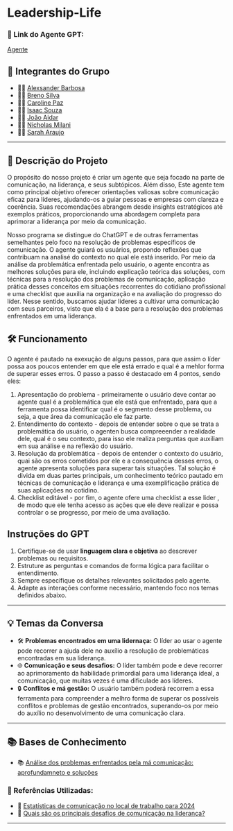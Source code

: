 # Leadership-Life

### **🔗 Link do Agente GPT:**  
[Agente](https://chatgpt.com/g/g-679af299850481918a86a8b40bf9f0bd-ia-test)

## **👥 Integrantes do Grupo**  
- 🧑‍💻 [Alexsander Barbosa](https://github.com/Alex-Silva2004)  
- 🧑‍💻 [Breno Silva](https://github.com/brenofgsilva)  
- 👩‍💻 [Caroline Paz](https://github.com/Carolmpaz)  
- 🧑‍💻 [Isaac Souza](https://gitHub.com/IsaacSOuzaSanTOS)  
- 🧑‍💻 [João Aidar](https://gitHub.com/joaoaidar)  
- 🧑‍💻 [Nicholas Milani](https://github.com/nicholasmillani)  
- 👩‍💻 [Sarah Araujo](https://gitHub.com/SarahAraujoDuarte)  

---

## **📄 Descrição do Projeto**  
 <p>O propósito do nosso projeto é criar um agente que seja focado na parte de comunicação, na liderança, e seus subtópicos. Além disso, Este agente tem como principal objetivo oferecer orientações valiosas sobre comunicação eficaz para líderes, ajudando-os a guiar pessoas e empresas com clareza e coerência. Suas recomendações abrangem desde insights estratégicos até exemplos práticos, proporcionando uma abordagem completa para aprimorar a liderança por meio da comunicação.<p>
 <p>Nosso programa se distingue do ChatGPT e de outras ferramentas semelhantes pelo foco na resolução de problemas específicos de comunicação. O agente guiará os usuários, propondo reflexões que contribuam na analisé do contexto no qual ele está inserido. Por meio da análise da problemática enfrentada pelo usuário, o agente encontra as melhores soluções para ele, incluindo explicação teórica das soluções, com técnicas para a resolução dos problemas de comunicação, aplicação prática desses conceitos em situações recorrentes do cotidiano profissional e uma checklist que auxilia na organização e na avaliação do progresso do líder. Nesse sentido, buscamos ajudar lideres a cultivar uma comunicação com seus parceiros, visto que ela é a base para a resolução dos problemas enfrentados em uma liderança.</p>

## **🛠️ Funcionamento**  
<p>O agente é pautado na exexução de alguns passos, para que assim o líder possa aos poucos entender em que ele está errado e qual é a mehlor forma de superar esses erros. 
O passo a passo é destacado em 4 pontos, sendo eles: </p>
 
1. Apresentação do problema - primeiramente o usuário deve contar ao agente qual é a problemática que ele está que enfrentado, para que a ferramenta possa identificar qual é o segmento desse problema, ou seja, a que área da comunicação ele faz parte.
2. Entendimento do contexto - depois de entender sobre o que se trata a problemática do usuário, o agenten busca compreeender a realidade dele, qual é o seu contexto, para isso ele realiza perguntas que auxiliam em sua análise e na reflexão do usuário. 
3. Resolução da problemática - depois de entender o contexto do usuário, quai são os erros cometidos por ele e a consequência desses erros, o agente apresenta soluções para superar tais situações. Tal solução é divida em duas partes principais, um conhecimento teórico pautado em técnicas de comunicação e liderança e uma exemplificação prática de suas aplicações no cotidino.
4. Checklist editável - por fim, o agente ofere uma checklist a esse lider , de modo que ele tenha acesso as ações que ele deve realizar e possa controlar o se progresso, por meio de uma avaliação.

## **Instruções do GPT** 
1. Certifique-se de usar **linguagem clara e objetiva** ao descrever problemas ou requisitos.  
2. Estruture as perguntas e comandos de forma lógica para facilitar o entendimento.  
3. Sempre especifique os detalhes relevantes solicitados pelo agente.  
4. Adapte as interações conforme necessário, mantendo foco nos temas definidos abaixo.  
---
## **💡 Temas da Conversa** 
- 🛠️ **Problemas encontrados em uma lidernaça:** O líder ao usar o agente pode recorrer a ajuda dele no auxílio a resolução de problemáticas encontradas em sua liderança.
- 🌐 **Comunicação e seus desafios:** O líder também pode e deve recorrer ao aprimoramento da habilidade primordial para uma liderança ideal, a comunicação, que muitas vezes é uma dificulade aos líderes.
- 🔒 **Conflitos e má gestão:** O usuário também poderá recorrem a essa ferramenta para compreender a melhro forma de superar os possíveis conflitos e problemas de gestão encontrados, superando-os por meio do auxílio no desenvolvimento de uma comunicação clara.



---

## **📚 Bases de Conhecimento**  
- 📚 [Análise dos problemas enfrentados pela má comunicação: aprofundamneto e soluções]()

### **📖 Referências Utilizadas:**  
- 🔗 [Estatísticas de comunicação no local de trabalho para 2024](https://pumble.com/learn/pt/communication/communication-statistics/#:~:text=43%25%20deles%20afirmam%20que%20a,impacto%20financeiro%20da%20m%C3%A1%20comunica%C3%A7%C3%A3o)  
- 🔗 [Quais são os principais desafios de comunicação na liderança? ](https://www.alura.com.br/empresas/artigos/quais-sao-os-principais-desafios-de-comunicacao-na-lideranca?srsltid=AfmBOoqVV2iadXq788_jljRSj5yjcNZvgqgk8CcmuepSmUpcX7-SyGfh)  
 

---
